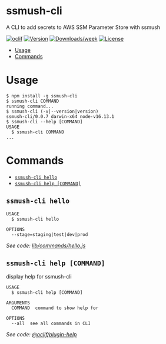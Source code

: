 ssmush-cli
==========

A CLI to add secrets to AWS SSM Parameter Store with ssmush

[![oclif](https://img.shields.io/badge/cli-oclif-brightgreen.svg)](https://oclif.io)
[![Version](https://img.shields.io/npm/v/ssmush-cli.svg)](https://npmjs.org/package/ssmush-cli)
[![Downloads/week](https://img.shields.io/npm/dw/ssmush-cli.svg)](https://npmjs.org/package/ssmush-cli)
[![License](https://img.shields.io/npm/l/ssmush-cli.svg)](https://github.com/androidwiltron/ssmush-cli/blob/master/package.json)

<!-- toc -->
* [Usage](#usage)
* [Commands](#commands)
<!-- tocstop -->
# Usage
<!-- usage -->
```sh-session
$ npm install -g ssmush-cli
$ ssmush-cli COMMAND
running command...
$ ssmush-cli (-v|--version|version)
ssmush-cli/0.0.7 darwin-x64 node-v16.13.1
$ ssmush-cli --help [COMMAND]
USAGE
  $ ssmush-cli COMMAND
...
```
<!-- usagestop -->
# Commands
<!-- commands -->
* [`ssmush-cli hello`](#ssmush-cli-hello)
* [`ssmush-cli help [COMMAND]`](#ssmush-cli-help-command)

## `ssmush-cli hello`

```
USAGE
  $ ssmush-cli hello

OPTIONS
  --stage=staging|test|dev|prod
```

_See code: [lib/commands/hello.js](https://github.com/androidwiltron/ssmush-cli/blob/v0.0.7/lib/commands/hello.js)_

## `ssmush-cli help [COMMAND]`

display help for ssmush-cli

```
USAGE
  $ ssmush-cli help [COMMAND]

ARGUMENTS
  COMMAND  command to show help for

OPTIONS
  --all  see all commands in CLI
```

_See code: [@oclif/plugin-help](https://github.com/oclif/plugin-help/blob/v3.3.1/src/commands/help.ts)_
<!-- commandsstop -->
